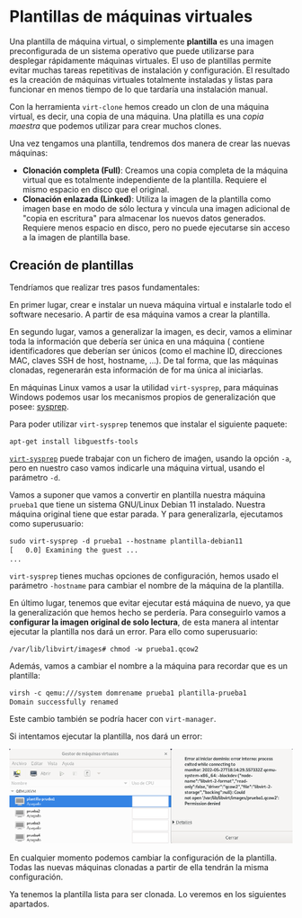 # Plantillas de máquinas virtuales

Una plantilla de máquina virtual, o simplemente **plantilla** es una imagen preconfigurada de un sistema operativo que puede utilizarse para desplegar rápidamente
máquinas virtuales. El uso de plantillas permite evitar muchas tareas repetitivas de instalación y configuración. El resultado es la creación de máquinas virtuales totalmente instaladas y listas para funcionar en menos tiempo de lo que tardaría una instalación manual.

Con la herramienta `virt-clone` hemos creado un clon de una máquina virtual, es decir, una copia de una máquina. Una platilla es una *copia maestra* que podemos utilizar para crear muchos clones.

Una vez tengamos una plantilla, tendremos dos manera de crear las nuevas máquinas:

* **Clonación completa (Full)**: Creamos una copia completa de la máquina virtual que es totalmente independiente de la plantilla. Requiere el mismo espacio en disco que el original.
* **Clonación enlazada (Linked)**: Utiliza la imagen de la plantilla como imagen base en modo de sólo lectura y vincula una imagen adicional de "copia en escritura" para almacenar los nuevos datos generados. Requiere menos espacio en disco, pero no puede ejecutarse sin acceso a la imagen de plantilla base.

## Creación de plantillas

Tendríamos que realizar tres pasos fundamentales:

En primer lugar, crear e instalar un nueva máquina virtual e instalarle todo el software necesario. A partir de esa máquina vamos a crear la plantilla.

En segundo lugar, vamos a generalizar la imagen, es decir, vamos a eliminar toda la información que debería ser única en una máquina ( contiene identificadores que deberían ser únicos (como el machine ID, direcciones MAC, claves SSH de host, hostname, ...). De tal forma, que las máquinas clonadas, regenerarán esta información de for ma única al iniciarlas.

En máquinas Linux vamos a usar la utilidad `virt-sysprep`, para máquinas Windows podemos usar los mecanismos propios de generalización que posee: [sysprep](https://docs.microsoft.com/es-es/windows-hardware/manufacture/desktop/sysprep--generalize--a-windows-installation?view=windows-11).

Para poder utilizar `virt-sysprep` tenemos que instalar el siguiente paquete:

```
apt-get install libguestfs-tools
```

[`virt-sysprep`](https://libguestfs.org/virt-sysprep.1.html) puede trabajar con un fichero de imaǵen, usando la opción `-a`, pero en nuestro caso vamos indicarle una máquina virtual, usando el parámetro `-d`.

Vamos a suponer que vamos a convertir en plantilla nuestra máquina `prueba1` que tiene un sistema GNU/Linux Debian 11 instalado. Nuestra máquina original tiene que estar parada. Y para generalizarla, ejecutamos como superusuario:

```
sudo virt-sysprep -d prueba1 --hostname plantilla-debian11
[   0.0] Examining the guest ...
...
```

`virt-sysprep` tienes muchas opciones de configuración, hemos usado el parámetro `-hostname` para cambiar el nombre de la máquina de la plantilla.

En último lugar, tenemos que evitar ejecutar está máquina de nuevo, ya que la generalización que hemos hecho se perdería. Para conseguirlo vamos a **configurar la imagen original de solo lectura**, de esta manera al intentar ejecutar la plantilla nos dará un error. Para ello como superusuario:

```
/var/lib/libvirt/images# chmod -w prueba1.qcow2 
```

Además, vamos a cambiar el nombre a la máquina para recordar que es un plantilla:

```
virsh -c qemu:///system domrename prueba1 plantilla-prueba1
Domain successfully renamed
```

Este cambio también se podría hacer con `virt-manager`.

Si intentamos ejecutar la plantilla, nos dará un error:

![plantilla](img/plantilla1.png)

En cualquier momento podemos cambiar la configuración de la plantilla. Todas las nuevas máquinas clonadas a partir de ella tendrán la misma configuración.

Ya tenemos la plantilla lista para ser clonada. Lo veremos en los siguientes apartados.
